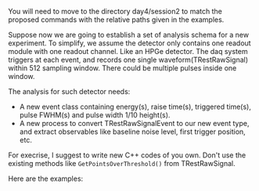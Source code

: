 You will need to move to the directory day4/session2 to match the proposed commands with the relative paths given in the examples.

Suppose now we are going to establish a set of analysis schema for a new experiment. 
To simplify, we assume the detector only contains one readout module with one readout channel. Like an HPGe detector. The daq system triggers
at each event, and records one single waveform(TRestRawSignal) within 512 sampling window. There could be multiple pulses inside one window.

The analysis for such detector needs: 
* A new event class containing energy(s), raise time(s), triggered time(s), pulse FWHM(s) and pulse width 1/10 height(s).
* A new process to convert TRestRawSignalEvent to our new event type, and extract observables like baseline noise level, first trigger position, etc.

For execrise, I suggest to write new C++ codes of you own. Don't use the existing methods like `GetPointsOverThreshold()` from TRestRawSignal.

Here are the examples:




